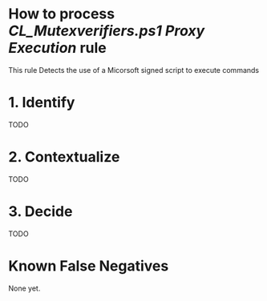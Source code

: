 # How to process *CL_Mutexverifiers.ps1 Proxy Execution* rule
This rule Detects the use of a Micorsoft signed script to execute commands

# 1. Identify
TODO

# 2. Contextualize
TODO

# 3. Decide
TODO

# Known False Negatives
None yet.
